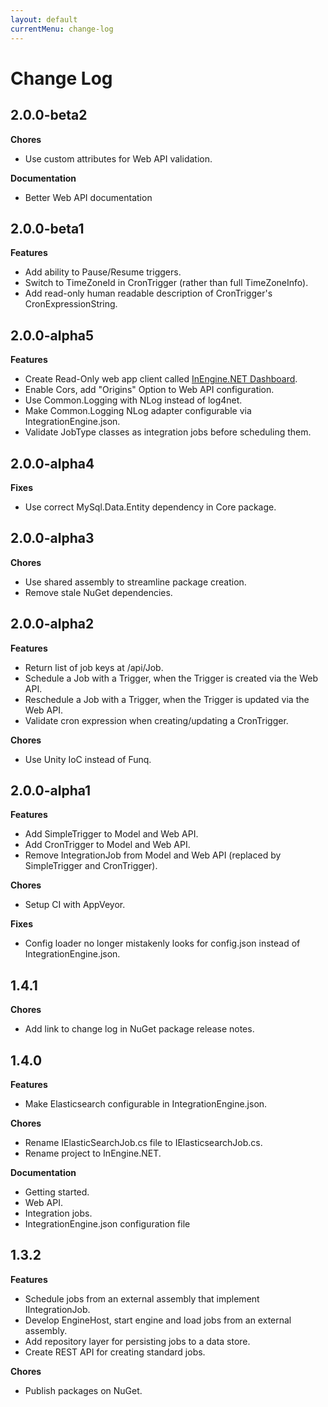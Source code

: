 ```yaml
---
layout: default
currentMenu: change-log
---
```


# Change Log

## 2.0.0-beta2

__Chores__
* Use custom attributes for Web API validation.

__Documentation__
* Better Web API documentation

## 2.0.0-beta1

__Features__
* Add ability to Pause/Resume triggers.
* Switch to TimeZoneId in CronTrigger (rather than full TimeZoneInfo).
* Add read-only human readable description of CronTrigger's CronExpressionString.

## 2.0.0-alpha5

__Features__
* Create Read-Only web app client called [InEngine.NET Dashboard](https://github.com/ethanhann/InEngine.NET-Dashboard).
* Enable Cors, add "Origins" Option to Web API configuration.
* Use Common.Logging with NLog instead of log4net.
* Make Common.Logging NLog adapter configurable via IntegrationEngine.json.
* Validate JobType classes as integration jobs before scheduling them.

## 2.0.0-alpha4

__Fixes__
* Use correct MySql.Data.Entity dependency in Core package.

## 2.0.0-alpha3

__Chores__
* Use shared assembly to streamline package creation.
* Remove stale NuGet dependencies.

## 2.0.0-alpha2

__Features__
* Return list of job keys at /api/Job.
* Schedule a Job with a Trigger, when the Trigger is created via the Web API.
* Reschedule a Job with a Trigger, when the Trigger is updated via the Web API.
* Validate cron expression when creating/updating a CronTrigger.

__Chores__
* Use Unity IoC instead of Funq.

## 2.0.0-alpha1

__Features__
* Add SimpleTrigger to Model and Web API.
* Add CronTrigger to Model and Web API.
* Remove IntegrationJob from Model and Web API (replaced by SimpleTrigger and CronTrigger).

__Chores__
* Setup CI with AppVeyor.

__Fixes__
* Config loader no longer mistakenly looks for config.json instead of IntegrationEngine.json.

## 1.4.1

__Chores__
* Add link to change log in NuGet package release notes.

## 1.4.0

__Features__
* Make Elasticsearch configurable in IntegrationEngine.json.

__Chores__
* Rename IElasticSearchJob.cs file to IElasticsearchJob.cs.
* Rename project to InEngine.NET.

__Documentation__
* Getting started.
* Web API.
* Integration jobs.
* IntegrationEngine.json configuration file

## 1.3.2

__Features__
* Schedule jobs from an external assembly that implement IIntegrationJob.
* Develop EngineHost, start engine and load jobs from an external assembly.
* Add repository layer for persisting jobs to a data store.
* Create REST API for creating standard jobs.

__Chores__
* Publish packages on NuGet.
